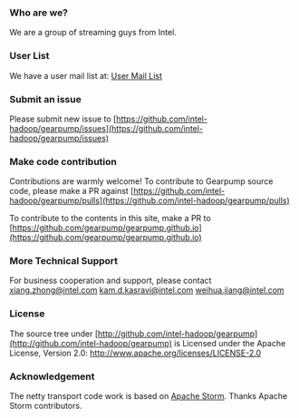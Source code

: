 ### Who are we?

We are a group of streaming guys from Intel.

### User List 

We have a user mail list at: [User Mail List](https://groups.google.com/forum/#!forum/gearpump-user)

### Submit an issue

Please submit new issue to [https://github.com/intel-hadoop/gearpump/issues](https://github.com/intel-hadoop/gearpump/issues)

### Make code contribution

Contributions are warmly welcome! To contribute to Gearpump source code, please make a PR against [https://github.com/intel-hadoop/gearpump/pulls](https://github.com/intel-hadoop/gearpump/pulls)

To contribute to the contents in this site, make a PR to [https://github.com/gearpump/gearpump.github.io](https://github.com/gearpump/gearpump.github.io)

### More Technical Support

For business cooperation and support, please contact <xiang.zhong@intel.com> <kam.d.kasravi@intel.com> <weihua.jiang@intel.com>

### License

The source tree under [http://github.com/intel-hadoop/gearpump](http://github.com/intel-hadoop/gearpump) is
Licensed under the Apache License, Version 2.0: http://www.apache.org/licenses/LICENSE-2.0

### Acknowledgement

The netty transport code work is based on [Apache Storm](http://storm.apache.org/). Thanks Apache Storm contributors.

